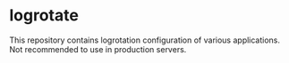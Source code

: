 # logrotate

This repository contains logrotation configuration of various applications. Not recommended to use in production servers.
